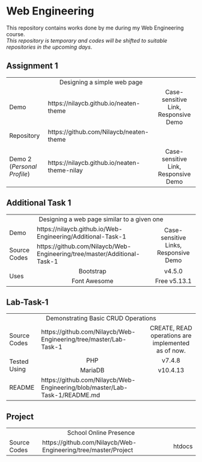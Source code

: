 # Web Engineering
This repository contains works done by me during my Web Engineering course. <br/>
*This repository is temporary and codes will be shifted to suitable repositories in the upcoming days*.

## Assignment 1
<div><table>
  <tr>
    <td colspan="3" align="center">Designing a simple web page</th>
  </tr>
  <tr>
    <td>Demo</td>
    <td>https://nilaycb.github.io/neaten-theme</td>
    <td align="center">Case-sensitive Link, Responsive Demo</td>
  </tr>
  <tr>
    <td>Repository</td>
    <td>https://github.com/Nilaycb/neaten-theme</td>
    <td></td>
  </tr>
  <tr>
    <td></td>
    <td></td>
    <td></td>
  </tr>
  <tr>
    <td>Demo 2 (<i>Personal Profile</i>)</td>
    <td>https://nilaycb.github.io/neaten-theme-nilay</td>
    <td align="center">Case-sensitive Link, Responsive Demo</td>
  </tr>
</table></div>

## Additional Task 1
<div><table>
  <tr>
    <td colspan="3" align="center">Designing a web page similar to a given one</th>
  </tr>
  <tr>
    <td>Demo</td>
    <td>https://nilaycb.github.io/Web-Engineering/Additional-Task-1</td>
    <td rowspan="2" align="center">Case-sensitive Links, Responsive Demo</td>
  </tr>
  <tr>
    <td>Source Codes</td>
    <td>https://github.com/Nilaycb/Web-Engineering/tree/master/Additional-Task-1</td>
  </tr>
  <tr>
    <td rowspan="2">Uses</td>
    <td align="center">Bootstrap</td>
    <td align="center">v4.5.0</td>
  </tr>
  <tr>
    <td align="center">Font Awesome</td>
    <td align="center">Free v5.13.1</td>
  </tr>
</table></div>

## Lab-Task-1
<div><table>
  <tr>
    <td colspan="3" align="center">Demonstrating Basic CRUD Operations</th>
  </tr>
  <tr>
    <td>Source Codes</td>
    <td>https://github.com/Nilaycb/Web-Engineering/tree/master/Lab-Task-1</td>
    <td align="center">CREATE, READ operations are implemented as of now.</td>
  </tr>
  <tr>
    <td rowspan="2">Tested Using</td>
    <td align="center">PHP</td>
    <td align="center">v7.4.8</td>
  </tr>
  <tr>
    <td align="center">MariaDB</td>
    <td align="center">v10.4.13</td>
  </tr>
  <tr>
    <td>README</td>
    <td>https://github.com/Nilaycb/Web-Engineering/blob/master/Lab-Task-1/README.md</td>
    <td></td>
  </tr>
</table></div>

## Project
<div><table>
  <tr>
    <td colspan="3" align="center">School Online Presence</th>
  </tr>
  <tr>
    <td>Source Codes</td>
    <td>https://github.com/Nilaycb/Web-Engineering/tree/master/Project</td>
    <td align="center">htdocs</td>
  </tr>
</table></div>
